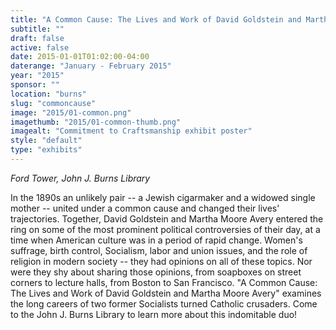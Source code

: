 ```yaml
---
title: "A Common Cause: The Lives and Work of David Goldstein and Martha Moore Avery"
subtitle: ""
draft: false
active: false
date: 2015-01-01T01:02:00-04:00
daterange: "January - February 2015"
year: "2015"
sponsor: ""
location: "burns"
slug: "commoncause"
image: "2015/01-common.png"
imagethumb: "2015/01-common-thumb.png"
imagealt: "Commitment to Craftsmanship exhibit poster"
style: "default"
type: "exhibits"
---
```


<em>Ford Tower, John J. Burns Library</em>

In the 1890s an unlikely pair -- a Jewish cigarmaker and a widowed single mother -- united under a common cause and changed their lives' trajectories. Together, David Goldstein and Martha Moore Avery entered the ring on some of the most prominent political controversies of their day, at a time when American culture was in a period of rapid change. Women's suffrage, birth control, Socialism, labor and union issues, and the role of religion in modern society -- they had opinions on all of these topics. Nor were they shy about sharing those opinions, from soapboxes on street corners to lecture halls, from Boston to San Francisco. "A Common Cause: The Lives and Work of David Goldstein and Martha Moore Avery" examines the long careers of two former Socialists turned Catholic crusaders. Come to the John J. Burns Library to learn more about this indomitable duo!

<!--

Active:
    Yes (will appear on Exhibit's homepage)
    No (will not appear on Exhibit's homepage, but will appear in archives)

Gallery locations: 
    Burns Library (burns)
    Theology and Ministry Library (tml)
    O'Neill Level One (lvl1)
    O'Neill Level Three (lvl3)
    O'Neill Reading Room (reading)
    O'Neill Reading Room Back Wall (backwall)
    O'Neill Lobby (lobby)
    History Dept, Stokes Hall (stokes)
    Bapst Exhibits (bapsts)
    Archived Bapst Exhibits (bapstsarchive)
  
Need spaces for:

  Virtual Exhibits (virtual)
  Tip O'Neill (tiponeill)

Style:
    Poster on left, text on right (default)
    Poster on right, text on left (right)
    Poster large, centered above text (middle_top)
    Poster large, centered below text (middle_down)

-->

